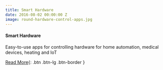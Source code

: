 ```yaml
---
title: Smart Hardware
date: 2016-08-02 00:00:00 Z
image: round-hardware-control-apps.jpg
---
```


#### Smart Hardware

Easy-to-use apps for controlling hardware for home automation, medical devices, heating and IoT

[Read More](/iot/){: .btn .btn-lg .btn-border }
